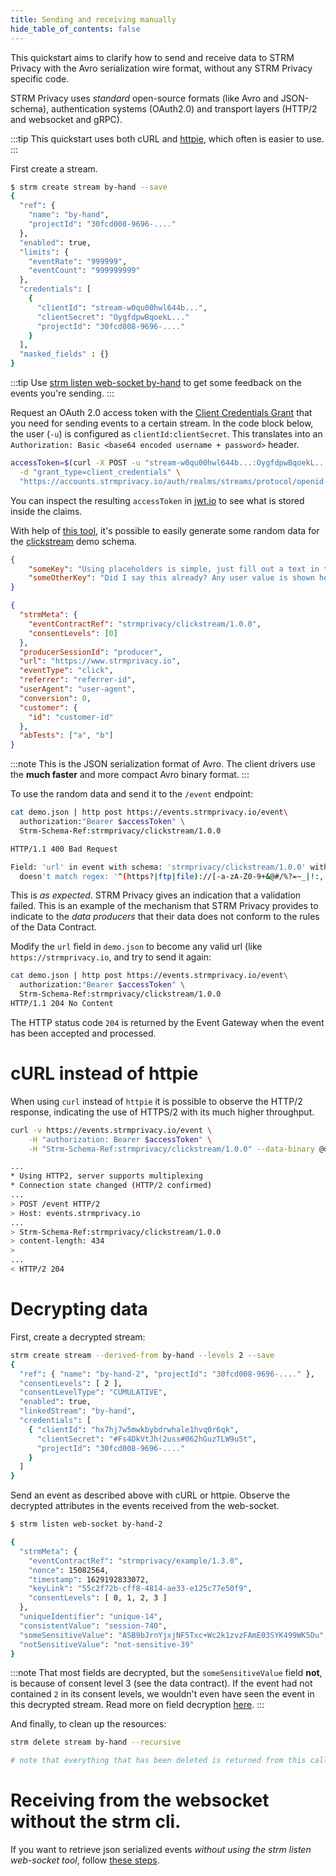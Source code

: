 ```yaml
---
title: Sending and receiving manually
hide_table_of_contents: false
---
```


This quickstart aims to clarify how to send and receive data to STRM Privacy
with the Avro serialization wire format, without any STRM Privacy
specific code.

STRM Privacy uses _standard_ open-source formats (like Avro and
JSON-schema), authentication systems (OAuth2.0) and transport layers
(HTTP/2 and websocket and gRPC).

:::tip
This quickstart uses both cURL and [httpie](https://httpie.io/), which often is easier to use.
:::

First create a stream.

```bash
$ strm create stream by-hand --save
{
  "ref": {
    "name": "by-hand",
    "projectId": "30fcd008-9696-...."
  },
  "enabled": true,
  "limits": {
    "eventRate": "999999",
    "eventCount": "999999999"
  },
  "credentials": [
    {
      "clientId": "stream-w0qu00hwl644b...",
      "clientSecret": "OygfdpwBqoekL..."
      "projectId": "30fcd008-9696-...."
    }
  ],
  "masked_fields" : {}
}
```

:::tip
Use [strm listen web-socket by-hand](docs/03-quickstart/01-streaming/04-receiving-data/04-listen-web-socket.md) to get
some feedback on the events you're sending.
:::

Request an OAuth 2.0 access token with
the [Client Credentials Grant](https://oauth.net/2/grant-types/client-credentials/)
that you need for sending events to a certain stream. In the code block below, the user (`-u`) is configured as
`clientId:clientSecret`. This translates into an `Authorization: Basic <base64 encoded username + password>` header.

```bash
accessToken=$(curl -X POST -u "stream-w0qu00hwl644b...:OygfdpwBqoekL..." \
  -d "grant_type=client_credentials" \
  "https://accounts.strmprivacy.io/auth/realms/streams/protocol/openid-connect/token" | jq -r .access_token)
```

You can inspect the resulting `accessToken` in [jwt.io](https://jwt.io) to
see what is stored inside the claims.

With help of [this
tool](https://github.com/confluentinc/avro-random-generator), it's possible to easily generate some random data for the
[clickstream](https://console.strmprivacy.io/schemas/) demo schema.

```json title=my-json.json placeholders my_placeholder=AWS Region, another_one=AWS Account ID
{
    "someKey": "Using placeholders is simple, just fill out a text in the input, and it'll be shown here: $my_placeholder",
    "someOtherKey": "Did I say this already? Any user value is shown here = $another_one"
}
```

```json showLineNumbers title=demo.json download=demo.json
{
  "strmMeta": {
    "eventContractRef": "strmprivacy/clickstream/1.0.0",
    "consentLevels": [0]
  },
  "producerSessionId": "producer",
  "url": "https://www.strmprivacy.io",
  "eventType": "click",
  "referrer": "referrer-id",
  "userAgent": "user-agent",
  "conversion": 0,
  "customer": {
    "id": "customer-id"
  },
  "abTests": ["a", "b"]
}
```

:::note
This is the JSON serialization format of Avro. The client drivers use
the **much faster** and more compact Avro binary format.
:::

To use the random data and send it to the `/event` endpoint:

```bash
cat demo.json | http post https://events.strmprivacy.io/event\
  authorization:"Bearer $accessToken" \
  Strm-Schema-Ref:strmprivacy/clickstream/1.0.0

HTTP/1.1 400 Bad Request

Field: 'url' in event with schema: 'strmprivacy/clickstream/1.0.0' with value: 'url'
  doesn't match regex: '^(https?|ftp|file)://[-a-zA-Z0-9+&@#/%?=~_|!:,.;]*[-a-zA-Z0-9+&@#/%=~_|]'
```

This is *as expected*. STRM Privacy gives an indication that a
validation failed. This is an example of the mechanism that STRM Privacy
provides to indicate to the _data producers_ that their data does not
conform to the rules of the Data Contract.

Modify the `url` field in `demo.json` to become any valid url (like
`https://strmprivacy.io`, and try to send it again:

```bash
cat demo.json | http post https://events.strmprivacy.io/event\
  authorization:"Bearer $accessToken" \
  Strm-Schema-Ref:strmprivacy/clickstream/1.0.0
HTTP/1.1 204 No Content
```

The HTTP status code `204` is returned by the Event Gateway when the event
has been accepted and processed.

# cURL instead of httpie

When using `curl` instead of `httpie` it is possible to observe the
HTTP/2 response, indicating the use of HTTPS/2 with its much higher
throughput.

```bash
curl -v https://events.strmprivacy.io/event \
    -H "authorization: Bearer $accessToken" \
    -H "Strm-Schema-Ref:strmprivacy/clickstream/1.0.0" --data-binary @demo.json

...
* Using HTTP2, server supports multiplexing
* Connection state changed (HTTP/2 confirmed)
...
> POST /event HTTP/2
> Host: events.strmprivacy.io
...
> Strm-Schema-Ref:strmprivacy/clickstream/1.0.0
> content-length: 434
>
...
< HTTP/2 204
```

# Decrypting data

First, create a decrypted stream:

```bash
strm create stream --derived-from by-hand --levels 2 --save
{
  "ref": { "name": "by-hand-2", "projectId": "30fcd008-9696-...." },
  "consentLevels": [ 2 ],
  "consentLevelType": "CUMULATIVE",
  "enabled": true,
  "linkedStream": "by-hand",
  "credentials": [
    { "clientId": "hx7hj7w5mwkbybdrwhale1hvq0r6qk",
      "clientSecret": "#Fs4DkVtJh(2uss#062hGuzTLW9u5t",
      "projectId": "30fcd008-9696-...."
    }
  ]
}
```

Send an event as described above with cURL or httpie. Observe the
decrypted attributes in the events received from the web-socket.

```bash
$ strm listen web-socket by-hand-2

{
  "strmMeta": {
    "eventContractRef": "strmprivacy/example/1.3.0",
    "nonce": 15082564,
    "timestamp": 1629192833072,
    "keyLink": "55c2f72b-cff8-4814-ae33-e125c77e50f9",
    "consentLevels": [ 0, 1, 2, 3 ]
  },
  "uniqueIdentifier": "unique-14",
  "consistentValue": "session-740",
  "someSensitiveValue": "ASB9bJrnYjxjNF5Txc+Wc2k1zvzFAmE03SYK499WK5Du",
  "notSensitiveValue": "not-sensitive-39"
}
```

:::note
That most fields are decrypted, but the `someSensitiveValue` field
**not**, is because of consent level 3 (see the data contract). If
the event had not contained `2` in its consent levels, we wouldn't even
have seen the event in this decrypted stream. Read more on field
decryption [here](docs/02-concepts/01-data-processing/01-pii-field-encryption.md#consent-level-types).
:::

And finally, to clean up the resources:

```bash
strm delete stream by-hand --recursive

# note that everything that has been deleted is returned from this call.
```

# Receiving from the websocket without the strm cli.

If you want to retrieve json serialized events *without using the strm
listen web-socket tool*, follow [these
steps](docs/03-quickstart/01-streaming/04-receiving-data/04-listen-web-socket.md#wscat).
